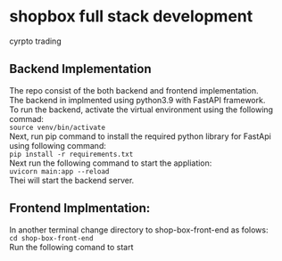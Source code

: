 # shopbox full stack development
cyrpto trading
## Backend Implementation
The repo consist of the both backend and frontend implementation.  
The backend in implmented using python3.9 with FastAPI framework.  
To run the backend, activate the virtual environment using the following commad:  
```source venv/bin/activate```  
Next, run pip command to install the required python library for FastApi using following command:  
```pip install -r requirements.txt```  
Next run the following command to start the appliation:  
```uvicorn main:app --reload```  
Thei will start the backend server.  

## Frontend Implmentation:
In another terminal change directory to shop-box-front-end as folows:  
```cd shop-box-front-end```  
Run the following comand to start  

